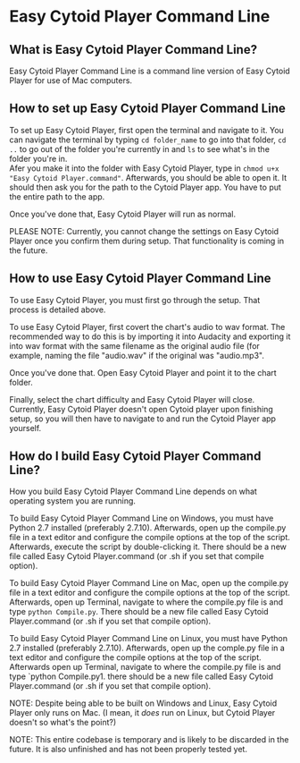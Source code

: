# Easy Cytoid Player Command Line

## What is Easy Cytoid Player Command Line?
Easy Cytoid Player Command Line is a command line version of Easy Cytoid Player for use of Mac computers.

## How to set up Easy Cytoid Player Command Line
To set up Easy Cytoid Player, first open the terminal and navigate to it. You can navigate the terminal by typing `cd folder_name` to go into that folder, `cd ..` to go out of the folder you're currently in and `ls` to see what's in the folder you're in.  
Afer you make it into the folder with Easy Cytoid Player, type in `chmod u+x "Easy Cytoid Player.command"`. Afterwards, you should be able to open it. It should then ask you for the path to the Cytoid Player app. You have to put the entire path to the app.

Once you've done that, Easy Cytoid Player will run as normal.

PLEASE NOTE: Currently, you cannot change the settings on Easy Cytoid Player once you confirm them during setup. That functionality is coming in the future.

## How to use Easy Cytoid Player Command Line
To use Easy Cytoid Player, you must first go through the setup. That process is detailed above.

To use Easy Cytoid Player, first covert the chart's audio to wav format. The recommended way to do this is by importing it into Audacity and exporting it into wav format with the same filename as the original audio file (for example, naming the file "audio.wav" if the original was "audio.mp3".

Once you've done that. Open Easy Cytoid Player and point it to the chart folder.

Finally, select the chart difficulty and Easy Cytoid Player will close. Currently, Easy Cytoid Player doesn't open Cytoid player upon finishing setup, so you will then have to navigate to and run the Cytoid Player app yourself.

## How do I build Easy Cytoid Player Command Line?
How you build Easy Cytoid Player Command Line depends on what operating system you are running.

To build Easy Cytoid Player Command Line on Windows, you must have Python 2.7 installed (preferably 2.7.10). Afterwards, open up the compile.py file in a text editor and configure the compile options at the top of the script. Afterwards, execute the script by double-clicking it. There should be a new file called Easy Cytoid Player.command (or .sh if you set that compile option).

To build Easy Cytoid Player Command Line on Mac, open up the compile.py file in a text editor and configure the compile options at the top of the script. Afterwards, open up Terminal, navigate to where the compile.py file is and type `python Compile.py`. There should be a new file called Easy Cytoid Player.command (or .sh if you set that compile option).

To build Easy Cytoid Player Command Line on Linux, you must have Python 2.7 installed (preferably 2.7.10). Afterwards, open up the comple.py file in a text editor and configure the compile options at the top of the script. Afterwards open up Terminal, navigate to where the compile.py file is and type `python Compile.py1. there should be a new file called Easy Cytoid Player.command (or .sh if you set that compile option).

NOTE: Despite being able to be built on Windows and Linux, Easy Cytoid Player only runs on Mac. (I mean, it *does* run on Linux, but Cytoid Player doesn't so what's the point?)

NOTE: This entire codebase is temporary and is likely to be discarded in the future. It is also unfinished and has not been properly tested yet.